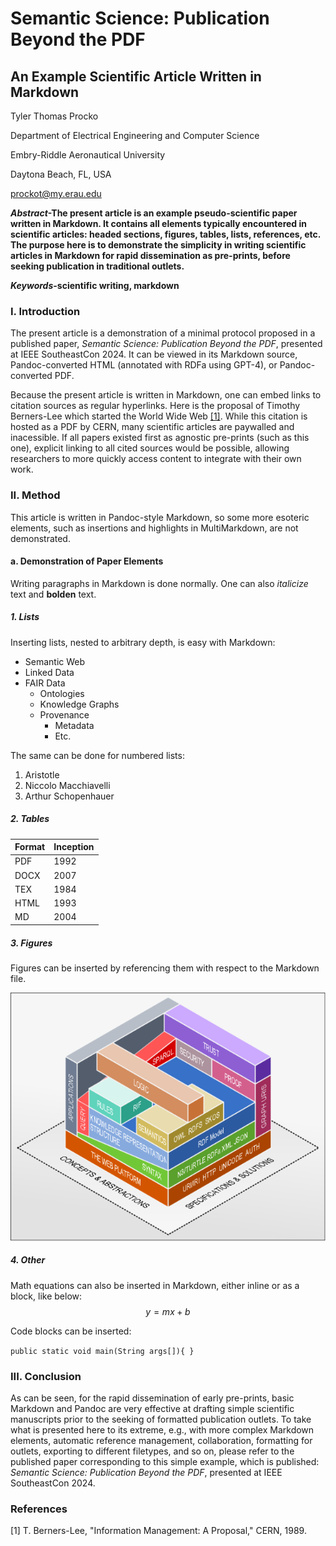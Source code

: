 # Semantic Science: Publication Beyond the PDF

## An Example Scientific Article Written in Markdown

Tyler Thomas Procko

Department of Electrical Engineering and Computer Science

Embry-Riddle Aeronautical University

Daytona Beach, FL, USA

[prockot@my.erau.edu](prockot@my.erau.edu)

***Abstract*-The present article is an example pseudo-scientific paper written in Markdown. It contains all elements typically encountered in scientific articles: headed sections, figures, tables, lists, references, etc. The purpose here is to demonstrate the simplicity in writing scientific articles in Markdown for rapid dissemination as pre-prints, before seeking publication in traditional outlets.**

***Keywords*-scientific writing, markdown**

### I. Introduction
The present article is a demonstration of a minimal protocol proposed in a published paper, *Semantic Science: Publication Beyond the PDF*, presented at IEEE SoutheastCon 2024. It can be viewed in its Markdown source, Pandoc-converted HTML (annotated with RDFa using GPT-4), or Pandoc-converted PDF.

Because the present article is written in Markdown, one can embed links to citation sources as regular hyperlinks. Here is the proposal of Timothy Berners-Lee which started the World Wide Web [[1]](https://cds.cern.ch/record/369245/files/dd-89-001.pdf). While this citation is hosted as a PDF by CERN, many scientific articles are paywalled and inacessible. If all papers existed first as agnostic pre-prints (such as this one), explicit linking to all cited sources would be possible, allowing researchers to more quickly access content to integrate with their own work.

### II. Method
This article is written in Pandoc-style Markdown, so some more esoteric elements, such as insertions and highlights in MultiMarkdown, are not demonstrated.

#### a. Demonstration of Paper Elements
Writing paragraphs in Markdown is done normally. One can also *italicize* text and **bolden** text.

##### 1. Lists

Inserting lists, nested to arbitrary depth, is easy with Markdown:

* Semantic Web
* Linked Data
* FAIR Data
  * Ontologies
  * Knowledge Graphs
  * Provenance
    * Metadata
    * Etc.

The same can be done for numbered lists:

1. Aristotle
2. Niccolo Macchiavelli
3. Arthur Schopenhauer

##### 2. Tables

| Format | Inception |
|---|---|
| PDF | 1992 |
| DOCX | 2007 |
| TEX | 1984 |
| HTML | 1993 |
| MD | 2004 |

##### 3. Figures
Figures can be inserted by referencing them with respect to the Markdown file.

![](media/sw_layercake.png)

##### 4. Other

Math equations can also be inserted in Markdown, either inline or as a block, like below:
$$y = mx + b$$

Code blocks can be inserted:

```public static void main(String args[]){ }```

### III. Conclusion
As can be seen, for the rapid dissemination of early pre-prints, basic Markdown and Pandoc are very effective at drafting simple scientific manuscripts prior to the seeking of formatted publication outlets. To take what is presented here to its extreme, e.g., with more complex Markdown elements, automatic reference management, collaboration, formatting for outlets, exporting to different filetypes, and so on, please refer to the published paper corresponding to this simple example, which is published: *Semantic Science: Publication Beyond the PDF*, presented at IEEE SoutheastCon 2024.

### References
[1] T. Berners-Lee, "Information Management: A Proposal," CERN, 1989. 

